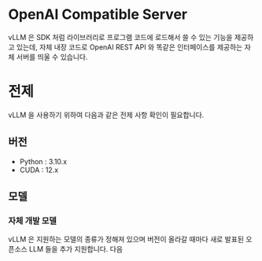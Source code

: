 # OpenAI Compatible Server
vLLM 은 SDK 처럼 라이브러리로 프로그램 코드에 로드해서 쓸 수 있는 기능을 제공하고 있는데, 자체 내장 코드로 OpenAI REST API 와 똑같은 인터페이스를 제공하는 자체 서버를 띄울 수 있습니다.

# 전제
vLLM 을 사용하기 위하여 다음과 같은 전제 사항 확인이 필요합니다.
## 버전
* Python : 3.10.x
* CUDA : 12.x
## 모델
### 자체 개발 모델
vLLM 은 지원하는 모델의 종류가 정해져 있으며 버전이 올라갈 때마다 새로 발표된 오픈소스 LLM 들을 추가 지원합니다. 다음 